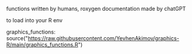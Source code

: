 functions written by humans, roxygen documentation made by chatGPT

to load into your R env

graphics_functions:  source("https://raw.githubusercontent.com/YevhenAkimov/graphics-R/main/graphics_functions.R") 

